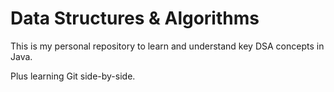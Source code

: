 # Data Structures & Algorithms

<p>This is my personal repository to learn and understand key DSA concepts in Java.</p>
<p>Plus learning Git side-by-side.</p>